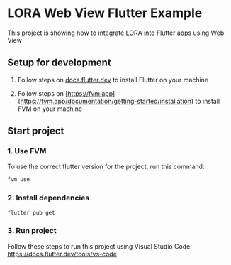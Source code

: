 # LORA Web View Flutter Example

This project is showing how to integrate LORA into Flutter apps using Web View

## Setup for development

1. Follow steps on [docs.flutter.dev](https://docs.flutter.dev/get-started/install) to install Flutter on your machine

2. Follow steps on [https://fvm.app](https://fvm.app/documentation/getting-started/installation) to install FVM on your machine

## Start project

### 1. Use FVM

To use the correct flutter version for the project, run this command:

```bash
fvm use
```

### 2. Install dependencies

```bash
flutter pub get
```

### 3. Run project

Follow these steps to run this project using Visual Studio Code: https://docs.flutter.dev/tools/vs-code
